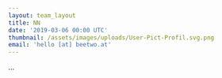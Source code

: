 ```yaml
---
layout: team_layout
title: NN
date: '2019-03-06 00:00 UTC'
thumbnail: /assets/images/uploads/User-Pict-Profil.svg.png
email: 'hello [at] beetwo.at'
---
```

...



